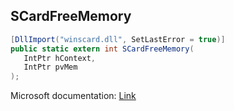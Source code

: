 ## SCardFreeMemory

```csharp
[DllImport("winscard.dll", SetLastError = true)]
public static extern int SCardFreeMemory(
   IntPtr hContext,
   IntPtr pvMem
);
```

Microsoft documentation: [Link](https://docs.microsoft.com/en-us/windows/win32/api/winscard/nf-winscard-scardfreememory)
